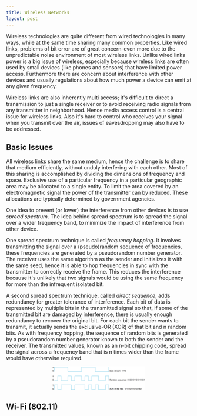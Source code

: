 ```yaml
---
title: Wireless Networks
layout: post
---
```


Wireless technologies are quite different from wired technologies in many ways, while at the same time sharing many common properties. Like wired links, problems of bit error are of great concern-even more due to the unpredictable noise environment of most wireless links. Unlike wired links power is a big issue of wireless, especially because wireless links are often used by small devices (like phones and sensors) that have limited power access. Furthermore there are concern about interference with other devices and usually regulations about how much power a device can emit at any given frequency.

Wireless links are also inherently multi access; it's difficult to direct a transmission to just a single receiver or to avoid receiving radio signals from any transmitter in neighborhood. Hence media access control is a central issue for wireless links. Also it's hard to control who receives your signal when you transmit over the air, issues of eavesdropping may also have to be addressed.

## Basic Issues

All wireless links share the same medium, hence the challenge is to share that medium efficiently, without unduly interfering with each other. Most of this sharing is accomplished by dividing the dimensions of frequency and space. Exclusive use of a particular frequency in a particular geographic area may be allocated to a single entity. To limit the area covered by an electromagnetic signal the power of the transmitter can by reduced. These allocations are typically determined by government agencies.

One idea to prevent (or lower) the interference from other devices is to use _spread spectrum_. The idea behind spread spectrum is to spread the signal over a wider frequency band, to minimize the impact of interference from other device.

One spread spectrum technique is called _frequency hopping_. It involves transmitting the signal over a (pseudo)random sequence of frequencies, these frequencies are generated by a pseudorandom number generator. The receiver uses the same algorithm as the sender and initializes it with the same seed, hence it is able to hop frequencies in sync with the transmitter to correctly receive the frame. This reduces the interference because it's unlikely that two signals would be using the same frequency for more than the infrequent isolated bit.

A second spread spectrum technique, called _direct sequence_, adds redundancy for greater tolerance of interference. Each bit of data is represented by multiple bits in the transmitted signal so that, if some of the transmitted bit are damaged by interference, there is usually enough redundancy to recover the original bit. For each bit the sender wants to transmit, it actually sends the exclusive-OR (XOR) of that bit and n random bits. As with frequency hopping, the sequence of random bits is generated by a pseudorandom number generator known to both the sender and the receiver. The transmitted values, known as an n-bit chipping code, spread the signal across a frequency band that is n times wider than the frame would have otherwise required.

<div style="text-align: center;">
  <img src="./img/chipping_seq.png" alt="4-bit chipping sequence" width="50%">
</div>


## Wi-Fi (802.11)


